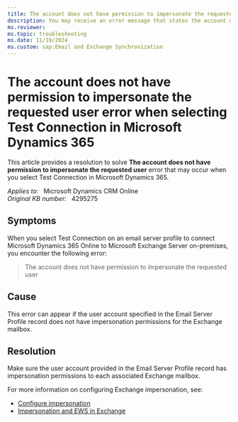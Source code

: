 ```yaml
---
title: The account does not have permission to impersonate the requested user error when selecting Test Connection
description: You may receive an error message that states the account does not have permission to impersonate the requested user. This issue occurs when you select Test Connection on an email server profile. Provides a resolution.
ms.reviewer: 
ms.topic: troubleshooting
ms.date: 11/19/2024
ms.custom: sap:Email and Exchange Synchronization
---
```

# The account does not have permission to impersonate the requested user error when selecting Test Connection in Microsoft Dynamics 365

This article provides a resolution to solve **The account does not have permission to impersonate the requested user** error that may occur when you select Test Connection in Microsoft Dynamics 365.

_Applies to:_ &nbsp; Microsoft Dynamics CRM Online  
_Original KB number:_ &nbsp; 4295275

## Symptoms

When you select Test Connection on an email server profile to connect Microsoft Dynamics 365 Online to Microsoft Exchange Server on-premises, you encounter the following error:

> The account does not have permission to impersonate the requested user

## Cause

This error can appear if the user account specified in the Email Server Profile record does not have impersonation permissions for the Exchange mailbox.

## Resolution

Make sure the user account provided in the Email Server Profile record has impersonation permissions to each associated Exchange mailbox.

For more information on configuring Exchange impersonation, see:

- [Configure impersonation](/exchange/client-developer/exchange-web-services/how-to-configure-impersonation)
- [Impersonation and EWS in Exchange](/exchange/client-developer/exchange-web-services/impersonation-and-ews-in-exchange)
